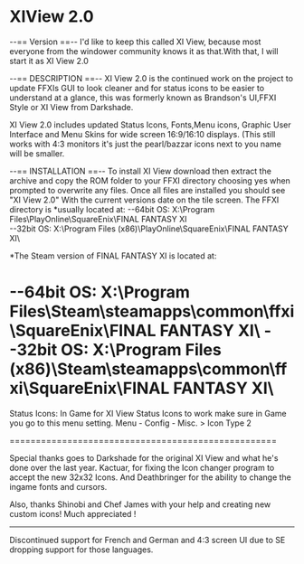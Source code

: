 XIView 2.0
======

--== Version ==--
I'd like to keep this called XI View, because most everyone from the windower community knows it as that.With that, I will start it as XI View 2.0

--== DESCRIPTION ==--
XI View 2.0 is the continued work on the project to update FFXIs GUI to look cleaner and for status icons to be easier to understand at a glance, 
this was formerly known as Brandson's UI,FFXI Style or XI View from Darkshade.

XI View 2.0 includes updated Status Icons, Fonts,Menu icons, Graphic User Interface and Menu Skins for wide screen 16:9/16:10 displays. (This still works with
4:3 monitors it's just the pearl/bazzar icons next to you name will be smaller.

--== INSTALLATION ==--
To install XI View download then extract the archive and copy the ROM folder to your FFXI directory choosing yes when prompted to overwrite any files. Once all files are installed you should see "XI View 2.0" With the current versions date on the tile screen.
The FFXI directory is *usually located at:
--64bit OS: X:\Program Files\PlayOnline\SquareEnix\FINAL FANTASY XI\
--32bit OS: X:\Program Files (x86)\PlayOnline\SquareEnix\FINAL FANTASY XI\

*The Steam version of FINAL FANTASY XI is located at:

--64bit OS:
X:\Program Files\Steam\steamapps\common\ffxi\SquareEnix\FINAL FANTASY XI\ 
--32bit OS: 
X:\Program Files (x86)\Steam\steamapps\common\ffxi\SquareEnix\FINAL FANTASY XI\
========================

Status Icons:
In Game for XI View Status Icons to work make sure in Game you go to this menu setting.
Menu - Config - Misc. > Icon Type 2




===================================================

Special thanks goes to Darkshade for the original XI View and what he's done over the last year. Kactuar, for fixing the Icon changer program to accept the new 32x32 Icons.
And Deathbringer for the ability to change the ingame fonts and cursors.


Also, thanks Shinobi and Chef James with your help and creating new custom icons! Much appreciated !

**********************
Discontinued support for French and German and 4:3 screen UI due to SE dropping support for those languages.

